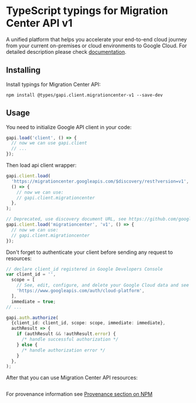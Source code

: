 # TypeScript typings for Migration Center API v1

A unified platform that helps you accelerate your end-to-end cloud journey from your current on-premises or cloud environments to Google Cloud.
For detailed description please check [documentation](https://cloud.google.com/migration-center).

## Installing

Install typings for Migration Center API:

```
npm install @types/gapi.client.migrationcenter-v1 --save-dev
```

## Usage

You need to initialize Google API client in your code:

```typescript
gapi.load('client', () => {
  // now we can use gapi.client
  // ...
});
```

Then load api client wrapper:

```typescript
gapi.client.load(
  'https://migrationcenter.googleapis.com/$discovery/rest?version=v1',
  () => {
    // now we can use:
    // gapi.client.migrationcenter
  },
);
```

```typescript
// Deprecated, use discovery document URL, see https://github.com/google/google-api-javascript-client/blob/master/docs/reference.md#----gapiclientloadname----version----callback--
gapi.client.load('migrationcenter', 'v1', () => {
  // now we can use:
  // gapi.client.migrationcenter
});
```

Don't forget to authenticate your client before sending any request to resources:

```typescript
// declare client_id registered in Google Developers Console
var client_id = '',
  scope = [
    // See, edit, configure, and delete your Google Cloud data and see the email address for your Google Account.
    'https://www.googleapis.com/auth/cloud-platform',
  ],
  immediate = true;
// ...

gapi.auth.authorize(
  {client_id: client_id, scope: scope, immediate: immediate},
  authResult => {
    if (authResult && !authResult.error) {
      /* handle successful authorization */
    } else {
      /* handle authorization error */
    }
  },
);
```

After that you can use Migration Center API resources: <!-- TODO: make this work for multiple namespaces -->

```typescript

```

For provenance information see [Provenance section on NPM](https://www.npmjs.com/package/@maxim_mazurok/gapi.client.migrationcenter-v1#Provenance:~:text=none-,Provenance,-Built%20and%20signed)
